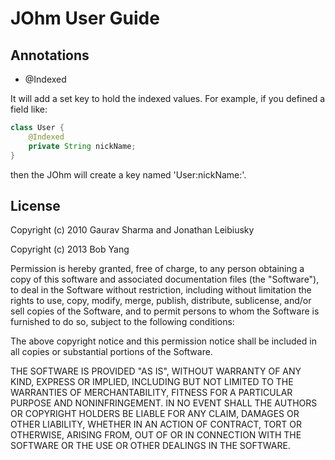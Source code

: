 # JOhm User Guide

## Annotations

- @Indexed

It will add a set key to hold the indexed values.
For example, if you defined a field like:

```java
class User {
    @Indexed
    private String nickName;
}
```

then the JOhm will create a key named 'User:nickName:<specific nick name>'.

## License

Copyright (c) 2010 Gaurav Sharma and Jonathan Leibiusky

Copyright (c) 2013 Bob Yang

Permission is hereby granted, free of charge, to any person
obtaining a copy of this software and associated documentation
files (the "Software"), to deal in the Software without
restriction, including without limitation the rights to use,
copy, modify, merge, publish, distribute, sublicense, and/or sell
copies of the Software, and to permit persons to whom the
Software is furnished to do so, subject to the following
conditions:

The above copyright notice and this permission notice shall be
included in all copies or substantial portions of the Software.

THE SOFTWARE IS PROVIDED "AS IS", WITHOUT WARRANTY OF ANY KIND,
EXPRESS OR IMPLIED, INCLUDING BUT NOT LIMITED TO THE WARRANTIES
OF MERCHANTABILITY, FITNESS FOR A PARTICULAR PURPOSE AND
NONINFRINGEMENT. IN NO EVENT SHALL THE AUTHORS OR COPYRIGHT
HOLDERS BE LIABLE FOR ANY CLAIM, DAMAGES OR OTHER LIABILITY,
WHETHER IN AN ACTION OF CONTRACT, TORT OR OTHERWISE, ARISING
FROM, OUT OF OR IN CONNECTION WITH THE SOFTWARE OR THE USE OR
OTHER DEALINGS IN THE SOFTWARE.

